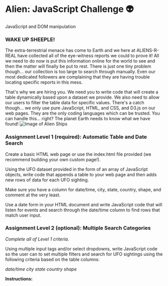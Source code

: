 # Alien: JavaScript Challenge :alien:
JavaScript and DOM manipulation

### **WAKE UP SHEEPLE!**
The extra-terrestrial menace has come to Earth and we here at ALIENS-R-REAL have collected all of the eye-witness reports we could to prove it! All we need to do now is put this information online for the world to see and then the matter will finally be put to rest.
There is just one tiny problem though... our collection is too large to search through manually. Even our most dedicated followers are complaining that they are having trouble locating specific reports in this mess.

That's why we are hiring you. We need you to write code that will create a table dynamically based upon a dataset we provide. We also need to allow our users to filter the table data for specific values. There's a catch though... we only use pure JavaScript, HTML, and CSS, and D3.js on our web pages. They are the only coding languages which can be trusted.
You can handle this... right? The planet Earth needs to know what we have found!
![Image of Alien Ships](/Users/nathanbolt/Desktop/GitRepos/Javascript/javascript_challenge/UFO-Level-2/static/images/ufosky.jpg)

### **Assignment Level 1 (required): Automatic Table and Date Search** 

Create a basic HTML web page or use the index.html file provided (we recommend building your own custom page!).


Using the UFO dataset provided in the form of an array of JavaScript objects, write code that appends a table to your web page and then adds new rows of data for each UFO sighting.

Make sure you have a column for date/time, city, state, country, shape, and comment at the very least.



Use a date form in your HTML document and write JavaScript code that will listen for events and search through the date/time column to find rows that match user input.

### **Assignment Level 2 (optional): Multiple Search Categories**
*Complete all of Level 1 criteria.*

Using multiple input tags and/or select dropdowns, write JavaScript code so the user can to set multiple filters and search for UFO sightings using the following criteria based on the table columns:

*date/time
city
state
country
shape*

**Instructions:**
